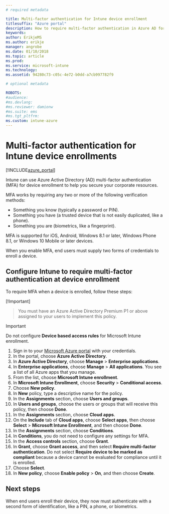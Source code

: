 ```yaml
---
# required metadata

title: Multi-factor authentication for Intune device enrollment
titlesuffix: "Azure portal"
description: How to require multi-factor authentication in Azure AD for device enrollment.
keywords:
author: ErikjeMS
ms.author: erikje
manager: angrobe
ms.date: 01/10/2018
ms.topic: article
ms.prod:
ms.service: microsoft-intune
ms.technology:
ms.assetid: 94280c73-c05c-4e72-b0dd-a7cb997782f9

# optional metadata

ROBOTS:
#audience:
#ms.devlang:
#ms.reviewer: damionw
#ms.suite: ems
#ms.tgt_pltfrm:
ms.custom: intune-azure
---
```


# Multi-factor authentication for Intune device enrollments

[!INCLUDE[azure_portal](./includes/azure_portal.md)]

Intune can use Azure Active Directory (AD) multi-factor authentication (MFA) for device enrollment to help you secure your corporate resources.

MFA works by requiring any two or more of the following verification methods:

- Something you know (typically a password or PIN).
- Something you have (a trusted device that is not easily duplicated, like a phone).
- Something you are (biometrics, like a fingerprint).

MFA is supported for iOS, Android, Windows 8.1 or later, Windows Phone 8.1, or Windows 10 Mobile or later devices.

When you enable MFA, end users must supply two forms of credentials to enroll a device.

## Configure Intune to require multi-factor authentication at device enrollment

To require MFA when a device is enrolled, follow these steps:

[!Important]
>You must have an Azure Active Directory Premium P1 or above assigned to your users to implement this policy.

>[!Important]
>Do not configure **Device based access rules** for Microsoft Intune enrollment.

1. Sign in to your [Microsoft Azure portal](https://portal.azure.com) with your credentials.
2. In the portal, choose **Azure Active Directory**.
2. In **Azure Active Directory**, choose **Manage** > **Enterprise applications**.
3. In **Enterprise applications**, choose **Manage** > **All applications**. You see a list of all Azure apps that you manage.
3. From the list, choose **Microsoft Intune enrollment**.
4. In **Microsoft Intune Enrollment**, choose **Security** > **Conditional access**.
5. Choose **New policy**.
6. In **New** policy, type a descriptive name for the policy.
7. In the **Assignments** section, choose **Users and groups**.
8. In **Users and groups**, choose the users or groups that will receive this policy, then choose **Done**.
9. In the **Assignments** section, choose **Cloud apps**.
10. On the **Include** tab of **Cloud apps**, choose **Select apps**, then choose **Select** > **Microsoft Intune Enrollment**, and then choose **Done**.
11. In the **Assignments** section, choose **Conditions**.
12. In **Conditions**, you do not need to configure any settings for MFA.
13. In the **Access controls** section, choose **Grant**.
14. In **Grant**, choose **Grant access**, and then select **Require multi-factor authentication**.
	Do not select **Require device to be marked as compliant** because a device cannot be evaluated for compliance until it is enrolled.
15. Choose **Select**.
16. In **New policy**, choose **Enable policy** > **On**, and then choose **Create**.



## Next steps

When end users enroll their device, they now must authenticate with a second form of identification, like a PIN, a phone, or biometrics.
